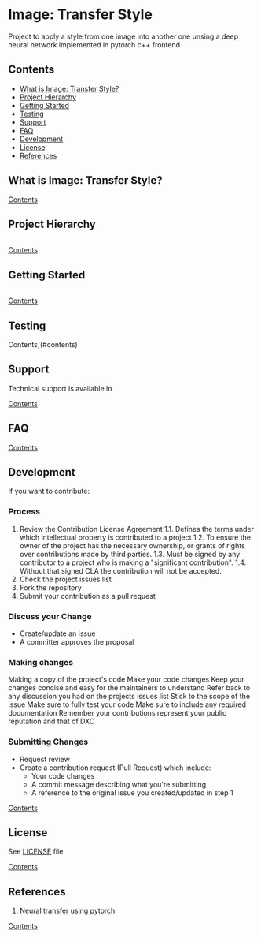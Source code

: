 # Image: Transfer Style

Project to apply a style from one image into another one unsing a deep neural network implemented in pytorch c++ frontend

## Contents

* [What is Image: Transfer Style?](#what-is-imagetransferstyle)
* [Project Hierarchy](#project-hierarchy)
* [Getting Started](#getting-started)
* [Testing](#testing)
* [Support](#support)
* [FAQ](#faq)
* [Development](#development)
* [License](#license)
* [References](#references)

## What is Image: Transfer Style?


[Contents](#contents)


## Project Hierarchy

```console
```

[Contents](#contents)


## Getting Started

```console
```

[Contents](#contents)


## Testing

Contents](#contents)


## Support

Technical support is available in 

[Contents](#contents)

## FAQ

[Contents](#contents)


## Development

If you want to contribute:

### Process

1. Review the Contribution License Agreement
   1.1. Defines the terms under which intellectual property is contributed to a project
   1.2. To ensure the owner of the project has the necessary ownership, or grants of rights over contributions made by third parties.
   1.3. Must be signed by any contributor to a project who is making a "significant contribution".
   1.4. Without that signed CLA the contribution will not be accepted.
2. Check the project issues list
3. Fork the repository
4. Submit your contribution as a pull request

### Discuss your Change

- Create/update an issue
- A committer approves the proposal

### Making changes

Making a copy of the project's code
Make your code changes
Keep your changes concise and easy for the maintainers to understand
Refer back to any discussion you had on the projects issues list
Stick to the scope of the issue
Make sure to fully test your code
Make sure to include any required documentation
Remember your contributions represent your public reputation and that of DXC

### Submitting Changes

- Request review
- Create a contribution request (Pull Request) which include:
  - Your code changes
  - A commit message describing what you're submitting
  - A reference to the original issue you created/updated in step 1  

[Contents](#contents)


## License

See [LICENSE](LICENSE) file

[Contents](#contents)


## References

1. [Neural transfer using pytorch](https://pytorch.org/tutorials/advanced/neural_style_tutorial.html)

[Contents](#contents)

